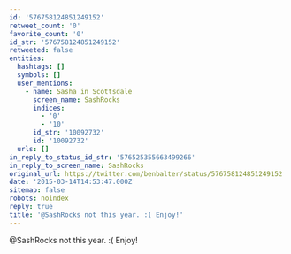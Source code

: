 ```yaml
---
id: '576758124851249152'
retweet_count: '0'
favorite_count: '0'
id_str: '576758124851249152'
retweeted: false
entities:
  hashtags: []
  symbols: []
  user_mentions:
    - name: Sasha in Scottsdale
      screen_name: SashRocks
      indices:
        - '0'
        - '10'
      id_str: '10092732'
      id: '10092732'
  urls: []
in_reply_to_status_id_str: '576525355663499266'
in_reply_to_screen_name: SashRocks
original_url: https://twitter.com/benbalter/status/576758124851249152
date: '2015-03-14T14:53:47.000Z'
sitemap: false
robots: noindex
reply: true
title: '@SashRocks not this year. :( Enjoy!'
---
```


@SashRocks not this year. :( Enjoy!
